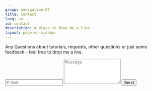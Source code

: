 ```yaml
---
group: navigation-07
title: Contact
lang: en
id: contact
description: A place to drop me a line.
layout: page-no-sidebar
---
```

Any Questions about tutorials, requests, other questions or just some feedback - feel free to drop me a line.

<form action="//formspree.io/myriam@halfapx.com" method="POST" class="contact-form">
    <input type="hidden" name="_subject" value="1/2 a px. Contact" />
    <input type="text" name="_replyto" placeholder="E-Mail" />
    <textarea type="text" name="message" placeholder="Message" rows="5"></textarea>
    <input class="btn" type="submit" value="Send">
    <input type="text" name="_gotcha" style="display:none" />
</form>
